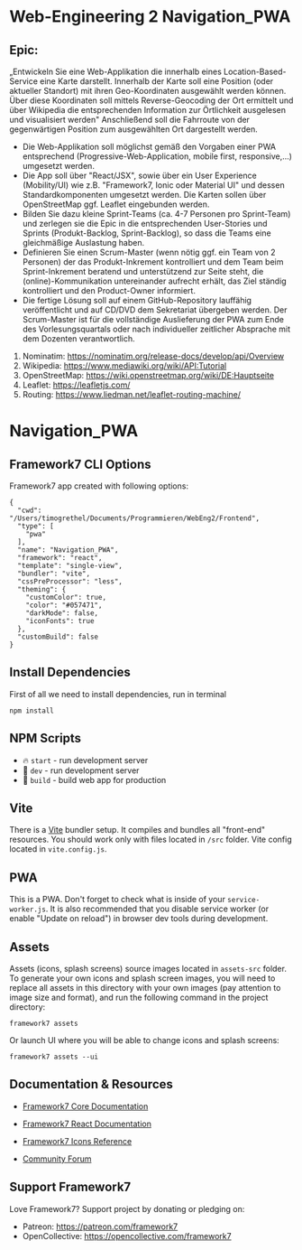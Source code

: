 # Web-Engineering 2 Navigation_PWA

## Epic:
„Entwickeln Sie eine Web-Applikation die innerhalb eines Location-Based-Service eine Karte darstellt.
Innerhalb der Karte soll eine Position (oder aktueller Standort) mit ihren Geo-Koordinaten ausgewählt werden können. 
Über diese Koordinaten soll mittels Reverse-Geocoding der Ort ermittelt und über Wikipedia die entsprechenden Information zur Örtlichkeit ausgelesen und visualisiert werden"
Anschließend soll die Fahrroute von der gegenwärtigen Position zum ausgewählten Ort dargestellt werden.
- Die Web-Applikation soll möglichst gemäß den Vorgaben einer PWA entsprechend (Progressive-Web-Application, mobile first, responsive,...) umgesetzt werden.
- Die App soll über "React/JSX", sowie über ein User Experience (Mobility/UI) wie z.B. "Framework7, Ionic oder Material UI" und dessen Standardkomponenten umgesetzt werden. Die Karten sollen über OpenStreetMap ggf. Leaflet eingebunden werden.
- Bilden Sie dazu kleine Sprint-Teams (ca. 4-7 Personen pro Sprint-Team) und zerlegen sie die Epic in die entsprechenden User-Stories und Sprints (Produkt-Backlog, Sprint-Backlog), so dass die Teams eine gleichmäßige Auslastung haben.
- Definieren Sie einen Scrum-Master (wenn nötig ggf. ein Team von 2 Personen) der das Produkt-Inkrement kontrolliert und dem Team beim Sprint-Inkrement beratend und unterstützend zur Seite steht, die (online)-Kommunikation untereinander aufrecht erhält, das Ziel ständig kontrolliert und den Product-Owner informiert.
- Die fertige Lösung soll auf einem GitHub-Repository lauffähig veröffentlicht und auf CD/DVD dem Sekretariat übergeben werden. Der Scrum-Master ist für die vollständige Auslieferung der PWA zum Ende des Vorlesungsquartals oder nach individueller zeitlicher Absprache mit dem Dozenten verantwortlich.


1. Nominatim: https://nominatim.org/release-docs/develop/api/Overview
2. Wikipedia: https://www.mediawiki.org/wiki/API:Tutorial
3. OpenStreetMap: https://wiki.openstreetmap.org/wiki/DE:Hauptseite
4. Leaflet: https://leafletjs.com/
5. Routing: https://www.liedman.net/leaflet-routing-machine/

# Navigation_PWA

## Framework7 CLI Options

Framework7 app created with following options:

```
{
  "cwd": "/Users/timogrethel/Documents/Programmieren/WebEng2/Frontend",
  "type": [
    "pwa"
  ],
  "name": "Navigation_PWA",
  "framework": "react",
  "template": "single-view",
  "bundler": "vite",
  "cssPreProcessor": "less",
  "theming": {
    "customColor": true,
    "color": "#057471",
    "darkMode": false,
    "iconFonts": true
  },
  "customBuild": false
}
```

## Install Dependencies

First of all we need to install dependencies, run in terminal
```
npm install
```

## NPM Scripts

* 🔥 `start` - run development server
* 🔧 `dev` - run development server
* 🔧 `build` - build web app for production

## Vite

There is a [Vite](https://vitejs.dev) bundler setup. It compiles and bundles all "front-end" resources. You should work only with files located in `/src` folder. Vite config located in `vite.config.js`.

## PWA

This is a PWA. Don't forget to check what is inside of your `service-worker.js`. It is also recommended that you disable service worker (or enable "Update on reload") in browser dev tools during development.
## Assets

Assets (icons, splash screens) source images located in `assets-src` folder. To generate your own icons and splash screen images, you will need to replace all assets in this directory with your own images (pay attention to image size and format), and run the following command in the project directory:

```
framework7 assets
```

Or launch UI where you will be able to change icons and splash screens:

```
framework7 assets --ui
```



## Documentation & Resources

* [Framework7 Core Documentation](https://framework7.io/docs/)

* [Framework7 React Documentation](https://framework7.io/react/)

* [Framework7 Icons Reference](https://framework7.io/icons/)
* [Community Forum](https://forum.framework7.io)

## Support Framework7

Love Framework7? Support project by donating or pledging on:
- Patreon: https://patreon.com/framework7
- OpenCollective: https://opencollective.com/framework7